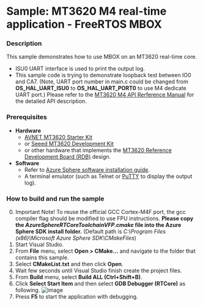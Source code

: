 # Sample: MT3620 M4 real-time application - FreeRTOS MBOX
### Description
This sample demonstrates how to use MBOX on an MT3620 real-time core.
- ISU0 UART interface is used to print the output log.
- This sample code is trying to demonstrate loopback test between IO0 and CA7.
(Note, UART port number in main.c could be changed from **OS_HAL_UART_ISU0** to **OS_HAL_UART_PORT0** to use M4 dedicate UART port.)
Please refer to the [MT3620 M4 API Rerference Manual](https://support.mediatek.com/AzureSphere/mt3620/M4_API_Reference_Manual) for the detailed API description.

### Prerequisites
* **Hardware**
    * [AVNET MT3620 Starter Kit](https://www.avnet.com/shop/us/products/avnet-engineering-services/aes-ms-mt3620-sk-g-3074457345636825680/)
    * or [Seeed MT3620 Development Kit](https://aka.ms/azurespheredevkits)
    * or other hardware that implements the [MT3620 Reference Development Board (RDB)](https://docs.microsoft.com/azure-sphere/hardware/mt3620-reference-board-design) design.
* **Software**
    * Refer to [Azure Sphere software installation guide](https://docs.microsoft.com/en-ca/azure-sphere/install/overview).
    * A terminal emulator (such as Telnet or [PuTTY](https://www.chiark.greenend.org.uk/~sgtatham/putty/) to display the output log).

### How to build and run the sample
0. Important Note! To reuse the official GCC Cortex-M4F port, the gcc compiler flag should be modified to use FPU instructions. **Please copy the *AzureSphereRTCoreToolchainVFP.cmake* file into the Azure Sphere SDK install folder.** (Default path is *C:\Program Files (x86)\Microsoft Azure Sphere SDK\CMakeFiles*)
1. Start Visual Studio.
2. From **File** menu, select **Open > CMake...** and navigate to the folder that contains this sample.
3. Select **CMakeList.txt** and then click **Open**.
4. Wait few seconds until Visual Studio finish create the project files.
5. From **Build** menu, select **Build ALL (Ctrl+Shift+B)**.
6. Click **Select Start Item** and then select **GDB Debugger (RTCore)** as following.
    ![image](https://raw.githubusercontent.com/MediaTek-Labs/mt3620_m4_software/master/MT3620_M4_Sample_Code/BareMetal/MT3620_RTApp_BareMetal_HelloWorld/pic/select_start_item.jpg)
7. Press **F5** to start the application with debugging.